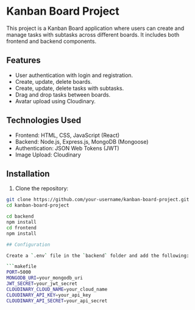 # Kanban Board Project

This project is a Kanban Board application where users can create and manage tasks with subtasks across different boards. It includes both frontend and backend components.

## Features

- User authentication with login and registration.
- Create, update, delete boards.
- Create, update, delete tasks with subtasks.
- Drag and drop tasks between boards.
- Avatar upload using Cloudinary.

## Technologies Used

- Frontend: HTML, CSS, JavaScript (React)
- Backend: Node.js, Express.js, MongoDB (Mongoose)
- Authentication: JSON Web Tokens (JWT)
- Image Upload: Cloudinary



## Installation

1. Clone the repository:

```bash
git clone https://github.com/your-username/kanban-board-project.git
cd kanban-board-project

cd backend
npm install
cd frontend
npm install

## Configuration

Create a `.env` file in the `backend` folder and add the following:

```makefile
PORT=5000
MONGODB_URI=your_mongodb_uri
JWT_SECRET=your_jwt_secret
CLOUDINARY_CLOUD_NAME=your_cloud_name
CLOUDINARY_API_KEY=your_api_key
CLOUDINARY_API_SECRET=your_api_secret

